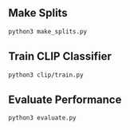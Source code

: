 ## Make Splits

```sh
python3 make_splits.py
```

## Train CLIP Classifier

```sh
python3 clip/train.py
```

## Evaluate Performance

```sh
python3 evaluate.py
```